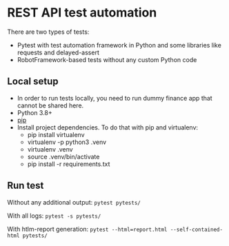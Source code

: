 # REST API test automation
There are two types of tests: 
- Pytest with test automation framework in Python and some libraries like requests and delayed-assert
- RobotFramework-based tests without any custom Python code

## Local setup
- In order to run tests locally, you need to run dummy finance app that cannot be shared here.
- Python 3.8+
- [pip](https://pypi.org/project/pip/)  
- Install project dependencies. To do that with pip and virtualenv:
  - pip install virtualenv
  - virtualenv -p python3 .venv
  - virtualenv .venv
  - source .venv/bin/activate
  - pip install -r requirements.txt 

## Run test
Without any additional output: `pytest pytests/`

With all logs: `pytest -s pytests/`

With htlm-report generation: `pytest --html=report.html --self-contained-html pytests/`
